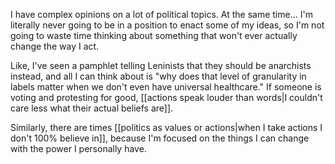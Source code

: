 I have complex opinions on a lot of political topics. At the same time... I'm literally never going to be in a position to enact some of my ideas, so I'm not going to waste time thinking about something that won't ever actually change the way I act.

Like, I've seen a pamphlet telling Leninists that they should be anarchists instead, and all I can think about is "why does that level of granularity in labels matter when we don't even have universal healthcare." If someone is voting and protesting for good, [[actions speak louder than words|I couldn't care less what their actual beliefs are]].

Similarly, there are times [[politics as values or actions|when I take actions I don't 100% believe in]], because I'm focused on the things I can change with the power I personally have.
